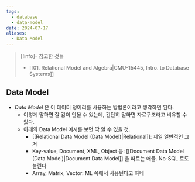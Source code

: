 ```yaml
---
tags:
  - database
  - data-model
date: 2024-07-17
aliases:
  - Data Model
---
```

> [!info]- 참고한 것들
> - [[01. Relational Model and Algebra|CMU-15445, Intro. to Database Systems]]

## Data Model

- *Data Model* 은 이 데이터 덩어리를 사용하는 방법론이라고 생각하면 된다.
	- 이렇게 말하면 잘 감이 안올 수 있는데, 간단히 말하면 자료구조라고 비유할 수 있다.
	- 아래의 Data Model 예시를 보면 딱 알 수 있을 것.
		- [[Relational Data Model (Data Model)|Relational]]: 제일 일반적인 그거
		- Key-value, Document, XML, Object 등: [[Document Data Model (Data Model)|Document Data Model]] 을 따르는 애들. No-SQL 로도 불린다
		- Array, Matrix, Vector: ML 쪽에서 사용된다고 하네